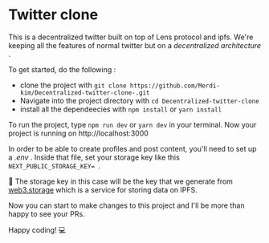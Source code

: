 # Twitter clone

This is a decentralized twitter built on top of Lens protocol and ipfs.
We're keeping all the features of normal twitter but on a _decentralized architecture_ .

To get started, do the following :

- clone the project with `git clone https://github.com/Merdi-kim/Decentralized-twitter-clone-.git`
- Navigate into the project directory with `cd Decentralized-twitter-clone`
- install all the dependeecies with `npm install` or `yarn install`

To run the project, type `npm run dev` or `yarn dev` in your terminal. Now your project is running on http://localhost:3000

In order to be able to create profiles and post content, you'll need to set up a _.env_ .
Inside that file, set your storage key like this `NEXT_PUBLIC_STORAGE_KEY= `.

🚨 The storage key in this case will be the key that we generate from [web3.storage](https://web3.storage/) which is a service for storing data on IPFS.

Now you can start to make changes to this project and I'll be more than happy to see your PRs.

Happy coding! 💻

